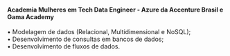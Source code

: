 <h4> Academia Mulheres em Tech Data Engineer - Azure da Accenture Brasil e Gama Academy </h4> 

• Modelagem de dados (Relacional, Multidimensional e NoSQL); </br> • Desenvolvimento de consultas em bancos de dados; </br> • Desenvolvimento de fluxos de dados.

